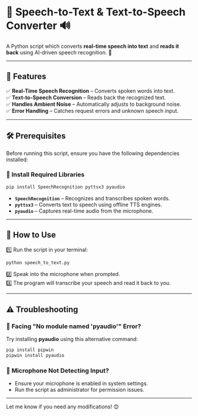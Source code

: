 # 🎤 **Speech-to-Text & Text-to-Speech Converter** 🔊  

A Python script which converts **real-time speech into text** and **reads it back** using AI-driven speech recognition. 🚀  

---

## 📌 **Features**  
✅ **Real-Time Speech Recognition** – Converts spoken words into text.  
✅ **Text-to-Speech Conversion** – Reads back the recognized text.  
✅ **Handles Ambient Noise** – Automatically adjusts to background noise.  
✅ **Error Handling** – Catches request errors and unknown speech input.  

---

## 🛠 **Prerequisites**  

Before running this script, ensure you have the following dependencies installed:  

### 📌 **Install Required Libraries**  
```bash
pip install SpeechRecognition pyttsx3 pyaudio
```
- **`SpeechRecognition`** – Recognizes and transcribes spoken words.  
- **`pyttsx3`** – Converts text to speech using offline TTS engines.  
- **`pyaudio`** – Captures real-time audio from the microphone.  

---

## 🚀 **How to Use**  
1️⃣ Run the script in your terminal:  
   ```bash
   python speech_to_text.py
   ```  
2️⃣ Speak into the microphone when prompted.  
3️⃣ The program will transcribe your speech and read it back to you.  

---

## ⚠ **Troubleshooting**  

### 🔹 **Facing "No module named 'pyaudio'" Error?**  
Try installing **pyaudio** using this alternative command:  
```bash
pip install pipwin  
pipwin install pyaudio  
```  

### 🔹 **Microphone Not Detecting Input?**  
- Ensure your microphone is enabled in system settings.  
- Run the script as administrator for permission issues.  

---

Let me know if you need any modifications! 😊
